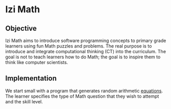 # Izi Math

## Objective

Izi Math aims to introduce software programming concepts to primary grade learners using fun Math puzzles and problems. The real purpose is to introduce and integrate computational thinking (CT) into the curriculum. The goal is not to teach learners how to do Math; the goal is to inspire them to think like computer scientists.

## Implementation

We start small with a program that generates random arithmetic [equations](https://www.bbc.co.uk/bitesize/topics/z83rkqt/articles/zv2ck2p). The learner specifies the type of Math question that they wish to attempt and the skill level.
